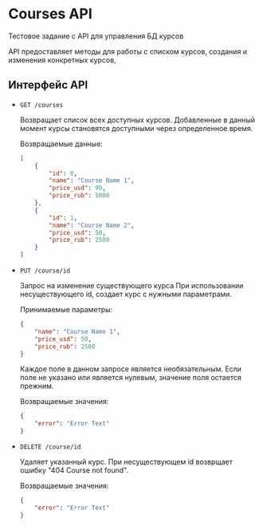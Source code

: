 # Courses API

Тестовое задание с API для управления БД курсов

API предоставляет методы для работы с списком курсов,
создания и изменения конкретных курсов,

## Интерфейс API
- ``GET /courses``
      <p>
      Возвращает список всех доступных курсов.
      Добавленные в данный момент курсы становятся
      доступными через определенное время.
      </p>

    Возвращаемые данные:

    ```json
    [
        {
            "id": 0,
            "name": "Course Name 1",
            "price_usd": 99,
            "price_rub": 5000
        },
        {
            "id": 1,
            "name": "Course Name 2",
            "price_usd": 50,
            "price_rub": 2500
        }
    ]
    ```

-   `PUT /course/id`
      <p>
      Запрос на изменение существующего курса
      При использовании несуществующего id, создает
      курс с нужными параметрами.
      </p>

    Принимаемые параметры:

    ```json
    {
        "name": "Course Name 1",
        "price_usd": 50,
        "price_rub": 2500
    }
    ```

      <p>
      Каждое поле в данном запросе является необязательным.
      Если поле не указано или является нулевым, значение
      поля остается прежним.
      </p>

    Возвращаемые значения:

    ```json
    {
        "error": "Error Text"
    }
    ```

-   `DELETE /course/id`
      <p>
      Удаляет указанный курс. При несуществующем id
      возврщает ошибку "404 Course not found".
      </p>

    Возвращаемые значения:

    ```json
    {
        "error": "Error Text"
    }
    ```
